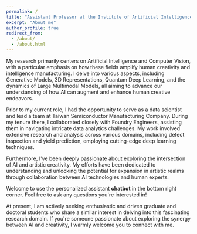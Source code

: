 ```yaml
---
permalink: /
title: "Assistant Professor at the Institute of Artificial Intelligence Innovation, NYCU"
excerpt: "About me"
author_profile: true
redirect_from: 
  - /about/
  - /about.html
---
```


<script>
 window.difyChatbotConfig = { 
  token: 'FLDVs1lMPmClxxJW'
 }
</script>
<script
 src="https://udify.app/embed.min.js"
 id="FLDVs1lMPmClxxJW"
 defer>
</script>

My research primarily centers on Artificial Intelligence and Computer Vision, with a particular emphasis on how these fields amplify human creativity and intelligence manufacturing. I delve into various aspects, including Generative Models, 3D Representations, Quantum Deep Learning, and the dynamics of Large Multimodal Models, all aiming to advance our understanding of how AI can augment and enhance human creative endeavors.

Prior to my current role, I had the opportunity to serve as a data scientist and lead a team at Taiwan Semiconductor Manufacturing Company. During my tenure there, I collaborated closely with Foundry Engineers, assisting them in navigating intricate data analytics challenges. My work involved extensive research and analysis across various domains, including defect inspection and yield prediction, employing cutting-edge deep learning techniques.

Furthermore, I've been deeply passionate about exploring the intersection of AI and artistic creativity. My efforts have been dedicated to understanding and unlocking the potential for expansion in artistic realms through collaboration between AI technologies and human experts.

Welcome to use the personalized assistant **chatbot** in the bottom right corner. Feel free to ask any questions you're interested in!

At present, I am actively seeking enthusiastic and driven graduate and doctoral students who share a similar interest in delving into this fascinating research domain. If you're someone passionate about exploring the synergy between AI and creativity, I warmly welcome you to connect with me.
